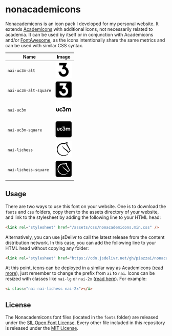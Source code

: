 # nonacademicons

Nonacademicons is an icon pack I developed for my personal website. It extends [Academicons](http://jpswalsh.github.io/academicons) with additional icons, not necessarily related to academia. It can be used by itself or in conjunction with Academicons and/or [FontAwesome](https://github.com/FortAwesome/Font-Awesome), as the icons intentionally share the same metrics and can be used with similar CSS syntax.

| Name                  | Image                                           |
| --------------------- | ----------------------------------------------- |
| `nai-uc3m-alt`        | <img src="png/uc3m-alt.png" width="50" />           |
| `nai-uc3m-alt-square` | <img src="png/uc3m-alt-square.png" width="50" />    |
| `nai-uc3m`            | <img src="png/uc3m.png" width="50" />           |
| `nai-uc3m-square`     | <img src="png/uc3m-square.png" width="50" />    |
| `nai-lichess`         | <img src="png/lichess.png" width="50" />        |
| `nai-lichess-square`  | <img src="png/lichess-square.png" width="50" /> |

## Usage

There are two ways to use this font on your website. One is to download the `fonts` and `css` folders, copy them to the assets directory of your website, and link to the stylesheet by adding the following line to your HTML head:

```html
<link rel="stylesheet" href="/assets/css/nonacademicons.min.css" />
```

Alternatively, you can use jsDelivr to call the latest release from the content distribution network. In this case, you can add the following line to your HTML head without copying any folder:

```html
<link rel="stylesheet" href="https://cdn.jsdelivr.net/gh/piazzai/nonacademicons@v1.1.0/css/nonacademicons.min.css" />
```

At this point, icons can be deployed in a similar way as Academicons ([read more](https://jpswalsh.github.io/academicons/)), just remember to change the prefix from `ai` to `nai`. Icons can be resized with classes like `nai-lg` or `nai-2x` ([read here](https://fontawesome.com/how-to-use/on-the-web/styling/sizing-icons)). For example:

```html
<i class="nai nai-lichess nai-2x"></i>
```

## License

The Nonacademicons font files (located in the `fonts` folder) are released under the [SIL Open Font License](https://scripts.sil.org/ofl). Every other file included in this repository is released under the [MIT License](https://mit-license.org/).
